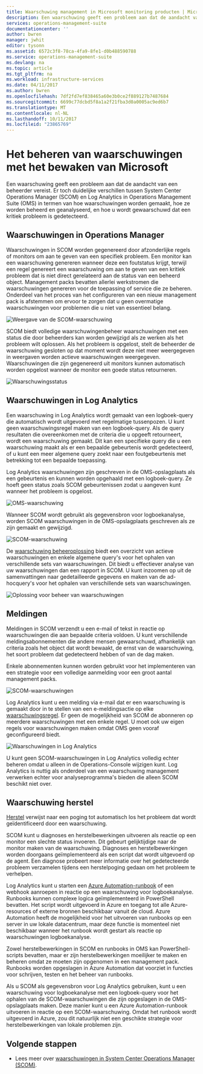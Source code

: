 ```yaml
---
title: Waarschuwing management in Microsoft monitoring producten | Microsoft Docs
description: Een waarschuwing geeft een probleem aan dat de aandacht van een beheerder vereist.  Dit artikel worden de verschillen in hoe waarschuwingen worden gemaakt en beheerd in System Center Operations Manager (SCOM) en Log Analytics beschreven en vindt u aanbevolen procedures in het gebruik van de twee producten voor een strategie voor een hybride beheer van waarschuwingen.
services: operations-management-suite
documentationcenter: ''
author: bwren
manager: jwhit
editor: tysonn
ms.assetid: 6572c3f8-78ca-4fa9-8fe1-d0b488590788
ms.service: operations-management-suite
ms.devlang: na
ms.topic: article
ms.tgt_pltfrm: na
ms.workload: infrastructure-services
ms.date: 04/11/2017
ms.author: bwren
ms.openlocfilehash: 7df2fd7ef838465a60e3b0ce2f889127b7487684
ms.sourcegitcommit: 6699c77dcbd5f8a1a2f21fba3d0a0005ac9ed6b7
ms.translationtype: MT
ms.contentlocale: nl-NL
ms.lasthandoff: 10/11/2017
ms.locfileid: "23865769"
---
```

# <a name="managing-alerts-with-microsoft-monitoring"></a>Het beheren van waarschuwingen met het bewaken van Microsoft
Een waarschuwing geeft een probleem aan dat de aandacht van een beheerder vereist.  Er toch duidelijke verschillen tussen System Center Operations Manager (SCOM) en Log Analytics in Operations Management Suite (OMS) in termen van hoe waarschuwingen worden gemaakt, hoe ze worden beheerd en geanalyseerd, en hoe u wordt gewaarschuwd dat een kritiek probleem is gedetecteerd.

## <a name="alerts-in-operations-manager"></a>Waarschuwingen in Operations Manager
Waarschuwingen in SCOM worden gegenereerd door afzonderlijke regels of monitors om aan te geven van een specifiek probleem.  Een monitor kan een waarschuwing genereren wanneer deze een foutstatus krijgt, terwijl een regel genereert een waarschuwing om aan te geven van een kritiek probleem dat is niet direct gerelateerd aan de status van een beheerd object.  Management packs bevatten allerlei werkstromen die waarschuwingen genereren voor de toepassing of service die ze beheren.  Onderdeel van het proces van het configureren van een nieuw management pack is afstemmen om ervoor te zorgen dat u geen overmatige waarschuwingen voor problemen die u niet van essentieel belang.

![Weergave van de SCOM-waarschuwing](media/operations-management-suite-monitoring-alerts/scom-alert-view.png)

SCOM biedt volledige waarschuwingenbeheer waarschuwingen met een status die door beheerders kan worden gewijzigd als ze werken als het probleem wilt oplossen.  Als het probleem is opgelost, stelt de beheerder de waarschuwing gesloten op dat moment wordt deze niet meer weergegeven in weergaven worden actieve waarschuwingen weergegeven.  Waarschuwingen die zijn gegenereerd uit monitors kunnen automatisch worden opgelost wanneer de monitor een goede status retourneren.

![Waarschuwingsstatus](media/operations-management-suite-monitoring-alerts/scom-alert-status.png)

## <a name="alerts-in-log-analytics"></a>Waarschuwingen in Log Analytics
Een waarschuwing in Log Analytics wordt gemaakt van een logboek-query die automatisch wordt uitgevoerd met regelmatige tussenpozen.  U kunt geen waarschuwingsregel maken van een logboek-query.  Als de query resultaten die overeenkomen met de criteria die u opgeeft retourneert, wordt een waarschuwing gemaakt.  Dit kan een specifieke query die u een waarschuwing maakt als er een bepaalde gebeurtenis wordt gedetecteerd, of u kunt een meer algemene query zoekt naar een foutgebeurtenis met betrekking tot een bepaalde toepassing.

Log Analytics waarschuwingen zijn geschreven in de OMS-opslagplaats als een gebeurtenis en kunnen worden opgehaald met een logboek-query.  Ze hoeft geen status zoals SCOM gebeurtenissen zodat u aangeven kunt wanneer het probleem is opgelost.

![OMS-waarschuwing](media/operations-management-suite-monitoring-alerts/oms-alert.png)

Wanneer SCOM wordt gebruikt als gegevensbron voor logboekanalyse, worden SCOM waarschuwingen in de OMS-opslagplaats geschreven als ze zijn gemaakt en gewijzigd.  

![SCOM-waarschuwing](media/operations-management-suite-monitoring-alerts/scom-alert.png)

De [waarschuwing beheeroplossing](http://technet.microsoft.com/library/mt484092.aspx) biedt een overzicht van actieve waarschuwingen en enkele algemene query's voor het ophalen van verschillende sets van waarschuwingen.  Dit biedt u effectiever analyse van uw waarschuwingen dan een rapport in SCOM.  U kunt inzoomen op uit de samenvattingen naar gedetailleerde gegevens en maken van de ad-hocquery's voor het ophalen van verschillende sets van waarschuwingen.

![Oplossing voor beheer van waarschuwingen](media/operations-management-suite-monitoring-alerts/alert-management.png)

## <a name="notifications"></a>Meldingen
Meldingen in SCOM verzendt u een e-mail of tekst in reactie op waarschuwingen die aan bepaalde criteria voldoen.  U kunt verschillende meldingsabonnementen die andere mensen gewaarschuwd, afhankelijk van criteria zoals het object dat wordt bewaakt, de ernst van de waarschuwing, het soort probleem dat gedetecteerd hebben of van de dag maken.

Enkele abonnementen kunnen worden gebruikt voor het implementeren van een strategie voor een volledige aanmelding voor een groot aantal management packs.

![SCOM-waarschuwingen](media/operations-management-suite-monitoring-alerts/alerts-overview-scom.png)

Log Analytics kunt u een melding via e-mail dat er een waarschuwing is gemaakt door in te stellen van een e-meldingsactie op elke [waarschuwingsregel](http://technet.microsoft.com/library/mt614775.aspx).  Er geen de mogelijkheid van SCOM de abonneren op meerdere waarschuwingen met een enkele regel.  U moet ook uw eigen regels voor waarschuwingen maken omdat OMS geen vooraf geconfigureerd biedt.

![Waarschuwingen in Log Analytics](media/operations-management-suite-monitoring-alerts/alerts-overview-oms.png)

U kunt geen SCOM-waarschuwingen in Log Analytics volledig echter beheren omdat u alleen in de Operations-Console wijzigen kunt.  Log Analytics is nuttig als onderdeel van een waarschuwing management verwerken echter voor analyseprogramma's bieden die alleen SCOM beschikt niet over.

## <a name="alert-remediation"></a>Waarschuwing herstel
[Herstel](http://technet.microsoft.com/library/mt614775.aspx) verwijst naar een poging tot automatisch los het probleem dat wordt geïdentificeerd door een waarschuwing.

SCOM kunt u diagnoses en herstelbewerkingen uitvoeren als reactie op een monitor een slechte status invoeren.  Dit gebeurt gelijktijdige naar de monitor maken van de waarschuwing.  Diagnoses en herstelbewerkingen worden doorgaans geïmplementeerd als een script dat wordt uitgevoerd op de agent.  Een diagnose probeert meer informatie over het gedetecteerde probleem verzamelen tijdens een herstelpoging gedaan om het probleem te verhelpen.

Log Analytics kunt u starten een [Azure Automation-runbook](https://azure.microsoft.com/documentation/services/automation/) of een webhook aanroepen in reactie op een waarschuwing voor logboekanalyse.  Runbooks kunnen complexe logica geïmplementeerd in PowerShell bevatten.  Het script wordt uitgevoerd in Azure en toegang tot alle Azure-resources of externe bronnen beschikbaar vanuit de cloud.  Azure Automation heeft de mogelijkheid voor het uitvoeren van runbooks op een server in uw lokale datacentrum, maar deze functie is momenteel niet beschikbaar wanneer het runbook wordt gestart als reactie op waarschuwingen logboekanalyse.

Zowel herstelbewerkingen in SCOM en runbooks in OMS kan PowerShell-scripts bevatten, maar er zijn herstelbewerkingen moeilijker te maken en beheren omdat ze moeten zijn opgenomen in een management pack.  Runbooks worden opgeslagen in Azure Automation dat voorziet in functies voor schrijven, testen en het beheer van runbooks.

Als u SCOM als gegevensbron voor Log Analytics gebruiken, kunt u een waarschuwing voor logboekanalyse met een logboek-query voor het ophalen van de SCOM-waarschuwingen die zijn opgeslagen in de OMS-opslagplaats maken.  Deze manier kunt u een Azure Automation-runbook uitvoeren in reactie op een SCOM-waarschuwing.  Omdat het runbook wordt uitgevoerd in Azure, zou dit natuurlijk niet een geschikte strategie voor herstelbewerkingen van lokale problemen zijn.

## <a name="next-steps"></a>Volgende stappen
* Lees meer over [waarschuwingen in System Center Operations Manager (SCOM)](https://technet.microsoft.com/library/hh212913.aspx).

